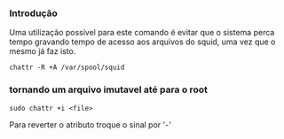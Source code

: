 ### Introdução
Uma utilização possível para este comando é
evitar que o sistema perca tempo gravando tempo de acesso
aos arquivos do squid, uma vez que o mesmo já faz isto.

    chattr -R +A /var/spool/squid

### tornando um arquivo imutavel até para o root

    sudo chattr +i <file>

Para reverter o atributo troque o sinal por '-'



